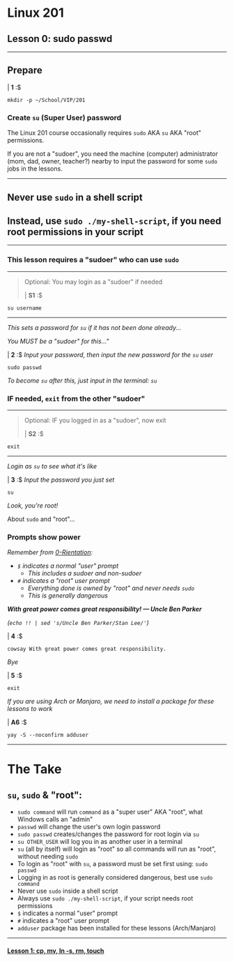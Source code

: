 # Linux 201
## Lesson 0: sudo passwd

___

## Prepare

| **1** :$

```console
mkdir -p ~/School/VIP/201
```

### Create `su` (Super User) password

The Linux 201 course occasionally requires `sudo` AKA `su` AKA "root" permissions.

If you are not a "sudoer", you need the machine (computer) administrator (mom, dad, owner, teacher?) nearby to input the password for some `sudo` jobs in the lessons.

___

## Never use `sudo` in a shell script
## Instead, use `sudo ./my-shell-script`, if you need root permissions in your script

___

### This lesson requires a "sudoer" who can use `sudo`
>
___
> Optional: You may login as a "sudoer" if needed
>
> | **S1** :$
>
```console
su username
```
___

*This sets a password for `su` if it has not been done already...*

*You MUST be a "sudoer" for this..."*

| **2** :$ *Input your password, then input the new password for the `su` user*

```console
sudo passwd
```

*To become `su` after this, just input in the terminal: `su`*

### IF needed, `exit` from the other "sudoer"
>
___
> Optional: IF you logged in as a "sudoer", now exit
>
> | **S2** :$
>
```console
exit
```
>
___

*Login as `su` to see what it's like*

| **3** :$ *Input the password you just set*

```console
su
```

*Look, you're root!*

About `sudo` and "root"...

### Prompts show power

*Remember from [0-Rientation](https://github.com/inkVerb/vip/blob/master/101/0-Rientation.md):*

- *`$` indicates a normal "user" prompt*
  - *This includes a sudoer and non-sudoer*
- *`#` indicates a "root" user prompt*
  - *Everything done is owned by "root" and never needs `sudo`*
  - *This is generally dangerous*

***With great power comes great responsibility! — Uncle Ben Parker***

*(`echo !! | sed 's/Uncle Ben Parker/Stan Lee/'`)*

| **4** :$

```console
cowsay With great power comes great responsibility.
```

*Bye*

| **5** :$

```console
exit
```

*If you are using Arch or Manjaro, we need to install a package for these lessons to work*

| **A6** :$

```console
yay -S --noconfirm adduser
```

___

# The Take

## `su`, `sudo` & "root":
- `sudo command` will run `command` as a "super user" AKA "root", what Windows calls an "admin"
- `passwd` will change the user's own login password
- `sudo passwd` creates/changes the password for root login via `su`
- `su OTHER_USER` will log you in as another user in a terminal
- `su` (all by itself) will login as "root" so all commands will run as "root", without needing `sudo`
- To login as "root" with `su`, a password must be set first using: `sudo passwd`
- Logging in as root is generally considered dangerous, best use `sudo command`
- Never use `sudo` inside a shell script
- Always use `sudo ./my-shell-script`, if your script needs root permissions
- `$` indicates a normal "user" prompt
- `#` indicates a "root" user prompt
- `adduser` package has been installed for these lessons (Arch/Manjaro)

___

#### [Lesson 1: cp, mv, ln -s, rm, touch](https://github.com/inkVerb/vip/blob/master/201/Lesson-01.md)
